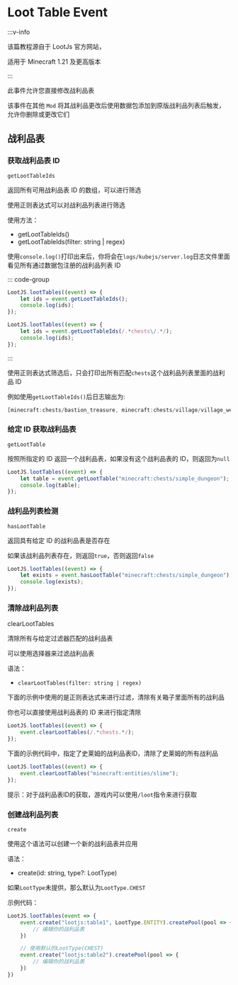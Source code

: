 # Loot Table Event

:::v-info

该篇教程源自于 LootJs 官方网站，

适用于 Minecraft 1.21 及更高版本

:::

此事件允许您直接修改战利品表

该事件在其他 `Mod` 将其战利品更改后使用数据包添加到原版战利品列表后触发，允许你删除或更改它们

## 战利品表

### 获取战利品表 ID

`getLootTableIds`

返回所有可用战利品表 ID 的数组，可以进行筛选

使用正则表达式可以对战利品列表进行筛选

使用方法：

-   getLootTableIds()
-   getLootTableIds(filter: string | regex)

使用`console.log()`打印出来后，你将会在`logs/kubejs/server.log`日志文件里面看见所有通过数据包注册的战利品列表 ID

::: code-group

```js [无筛选]
LootJS.lootTables((event) => {
	let ids = event.getLootTableIds();
	console.log(ids);
});
```

```js [使用正则表达式筛选]
LootJS.lootTables((event) => {
	let ids = event.getLootTableIds(/.*chests\/.*/);
	console.log(ids);
});
```

:::

使用正则表达式筛选后，只会打印出所有匹配`chests`这个战利品列表里面的战利品 ID

例如使用`getLootTableIds()`后日志输出为:

```js
[minecraft:chests/bastion_treasure, minecraft:chests/village/village_weaponsmith, minecraft:chests/ruined_portal, minecraft:chests/trial_chambers/reward_ominous_rare, minecraft:chests/shipwreck_supply, minecraft:chests/stronghold_corridor, minecraft:chests/bastion_other, minecraft:chests/trial_chambers/reward_unique, minecraft:chests/village/village_fletcher, minecraft:chests/ancient_city_ice_box, minecraft:chests/village/village_cartographer, minecraft:chests/simple_dungeon, minecraft:chests/village/village_savanna_house, minecraft:chests/village/village_plains_house, minecraft:chests/village/village_taiga_house, minecraft:chests/nether_bridge, minecraft:chests/trial_chambers/intersection_barrel, minecraft:chests/trial_chambers/reward_ominous_unique, minecraft:chests/underwater_ruin_small, minecraft:chests/trial_chambers/reward_ominous_common, minecraft:chests/igloo_chest, minecraft:chests/village/village_armorer, minecraft:chests/village/village_mason, minecraft:chests/trial_chambers/intersection, minecraft:chests/trial_chambers/reward, minecraft:chests/buried_treasure, minecraft:chests/bastion_hoglin_stable, minecraft:chests/ancient_city, minecraft:chests/abandoned_mineshaft, minecraft:chests/trial_chambers/entrance, minecraft:chests/stronghold_crossing, minecraft:chests/village/village_fisher, minecraft:chests/village/village_butcher, minecraft:chests/shipwreck_treasure, minecraft:chests/village/village_toolsmith, minecraft:chests/village/village_temple, minecraft:chests/jungle_temple, minecraft:chests/desert_pyramid, minecraft:chests/trial_chambers/corridor, minecraft:chests/trial_chambers/reward_rare, minecraft:chests/village/village_desert_house, minecraft:chests/pillager_outpost, minecraft:chests/stronghold_library, minecraft:chests/shipwreck_map, minecraft:chests/underwater_ruin_big, minecraft:chests/trial_chambers/supply, minecraft:chests/village/village_shepherd, minecraft:chests/jungle_temple_dispenser, minecraft:chests/woodland_mansion, minecraft:chests/village/village_snowy_house, minecraft:chests/end_city_treasure, minecraft:chests/trial_chambers/reward_ominous, minecraft:chests/village/village_tannery, minecraft:chests/spawn_bonus_chest, minecraft:chests/bastion_bridge, minecraft:chests/trial_chambers/reward_common] [java.util.ArrayList]
```

### 给定 ID 获取战利品表

`getLootTable`

按照所指定的 ID 返回一个战利品表，如果没有这个战利品表的 ID，则返回为`null`

```js
LootJS.lootTables((event) => {
	let table = event.getLootTable("minecraft:chests/simple_dungeon");
	console.log(table);
});
```

### 战利品列表检测

`hasLootTable`

返回具有给定 ID 的战利品表是否存在

如果该战利品列表存在，则返回`true`，否则返回`false`

```js
LootJS.lootTables((event) => {
	let exists = event.hasLootTable("minecraft:chests/simple_dungeon");
	console.log(exists);
});
```

### 清除战利品列表

clearLootTables

清除所有与给定过滤器匹配的战利品表

可以使用选择器来过滤战利品表

语法：

-   `clearLootTables(filter: string | regex)`

下面的示例中使用的是正则表达式来进行过滤，清除有关箱子里面所有的战利品

你也可以直接使用战利品表的 ID 来进行指定清除

```js
LootJS.lootTables((event) => {
	event.clearLootTables(/.*chests.*/);
});
```

下面的示例代码中，指定了史莱姆的战利品表ID，清除了史莱姆的所有战利品

```js
LootJS.lootTables((event) => {
	event.clearLootTables("minecraft:entities/slime");
});
```

提示：对于战利品表ID的获取，游戏内可以使用`/loot`指令来进行获取

### 创建战利品列表

`create`

使用这个语法可以创建一个新的战利品表并应用

语法：
- create(id: string, type?: LootType)

如果`LootType`未提供，那么默认为`LootType.CHEST`


示例代码：
```js
LootJS.lootTables(event => {
    event.create("lootjs:table1", LootType.ENTITY).createPool(pool => {
        // 编辑你的战利品表
    })

    // 使用默认的LootType(CHEST)
    event.create("lootjs:table2").createPool(pool => {
        // 编辑你的战利品表
    })
})
```